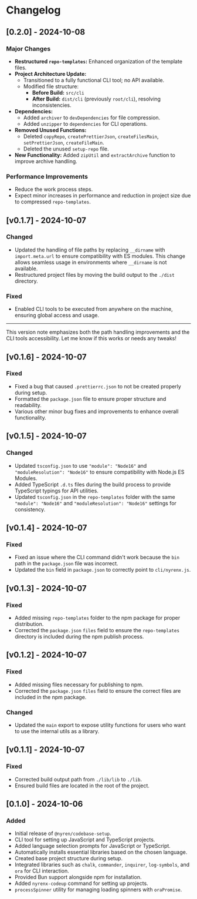 # Changelog

## [0.2.0] - 2024-10-08

### Major Changes
- **Restructured `repo-templates`:** Enhanced organization of the template files.
- **Project Architecture Update:**
  - Transitioned to a fully functional CLI tool; no API available.
  - Modified file structure:
    - **Before Build:** `src/cli`
    - **After Build:** `dist/cli` (previously `root/cli`), resolving inconsistencies.
- **Dependencies:**
  - Added `archiver` to `devDependencies` for file compression.
  - Added `unzipper` to `dependencies` for CLI operations.
- **Removed Unused Functions:**
  - Deleted `copyRepo`, `createPrettierJson`, `createFilesMain`, `setPrettierJson`, `createFileMain`.
  - Deleted the unused `setup-repo` file.
- **New Functionality:** Added `zipUtil` and `extractArchive` function to improve archive handling.

### Performance Improvements
- Reduce the work process steps.
- Expect minor increases in performance and reduction in project size due to compressed `repo-templates`.

## [v0.1.7] - 2024-10-07

### Changed
- Updated the handling of file paths by replacing `__dirname` with `import.meta.url` to ensure compatibility with ES modules. This change allows seamless usage in environments where `__dirname` is not available.
- Restructured project files by moving the build output to the `./dist` directory.
  
### Fixed
- Enabled CLI tools to be executed from anywhere on the machine, ensuring global access and usage.

---

This version note emphasizes both the path handling improvements and the CLI tools accessibility. Let me know if this works or needs any tweaks!

## [v0.1.6] - 2024-10-07

### Fixed
- Fixed a bug that caused `.prettierrc.json` to not be created properly during setup.
- Formatted the `package.json` file to ensure proper structure and readability.
- Various other minor bug fixes and improvements to enhance overall functionality.

## [v0.1.5] - 2024-10-07

### Changed
- Updated `tsconfig.json` to use `"module": "Node16"` and `"moduleResolution": "Node16"` to ensure compatibility with Node.js ES Modules.
- Added TypeScript `.d.ts` files during the build process to provide TypeScript typings for API utilities.
- Updated `tsconfig.json` in the `repo-templates` folder with the same `"module": "Node16"` and `"moduleResolution": "Node16"` settings for consistency.

## [v0.1.4] - 2024-10-07

### Fixed
- Fixed an issue where the CLI command didn't work because the `bin` path in the `package.json` file was incorrect.
- Updated the `bin` field in `package.json` to correctly point to `cli/nyrenx.js`.

## [v0.1.3] - 2024-10-07

### Fixed
- Added missing `repo-templates` folder to the npm package for proper distribution.
- Corrected the `package.json` `files` field to ensure the `repo-templates` directory is included during the npm publish process.

## [v0.1.2] - 2024-10-07

### Fixed
- Added missing files necessary for publishing to npm.
- Corrected the `package.json` `files` field to ensure the correct files are included in the npm package.

### Changed
- Updated the `main` export to expose utility functions for users who want to use the internal utils as a library.

## [v0.1.1] - 2024-10-07

### Fixed
- Corrected build output path from `./lib/lib` to `./lib`.
- Ensured build files are located in the root of the project.

## [0.1.0] - 2024-10-06

### Added
- Initial release of `@nyren/codebase-setup`.
- CLI tool for setting up JavaScript and TypeScript projects.
- Added language selection prompts for JavaScript or TypeScript.
- Automatically installs essential libraries based on the chosen language.
- Created base project structure during setup.
- Integrated libraries such as `chalk`, `commander`, `inquirer`, `log-symbols`, and `ora` for CLI interaction.
- Provided Bun support alongside npm for installation.
- Added `nyrenx-codeup` command for setting up projects.
- `processSpinner` utility for managing loading spinners with `oraPromise`.